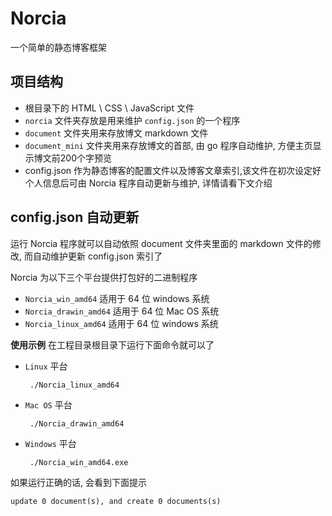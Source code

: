 # Norcia
一个简单的静态博客框架

## 项目结构
 - 根目录下的 HTML \ CSS \ JavaScript 文件
 - `norcia` 文件夹存放是用来维护 `config.json` 的一个程序
 - `document` 文件夹用来存放博文 markdown 文件
 - `document_mini` 文件夹用来存放博文的首部, 由 go 程序自动维护, 方便主页显示博文前200个字预览
 - config.json 作为静态博客的配置文件以及博客文章索引,该文件在初次设定好个人信息后可由 Norcia 程序自动更新与维护, 详情请看下文介绍
 
 
## config.json 自动更新
运行 Norcia 程序就可以自动依照 document 文件夹里面的 markdown 文件的修改, 而自动维护更新 config.json 索引了

Norcia 为以下三个平台提供打包好的二进制程序

 - `Norcia_win_amd64` 适用于 64 位 windows 系统
 - `Norcia_drawin_amd64` 适用于 64 位 Mac OS 系统
 - `Norcia_linux_amd64` 适用于 64 位 windows 系统
 
**使用示例**
在工程目录根目录下运行下面命令就可以了
 - `Linux` 平台

        ./Norcia_linux_amd64

 - `Mac OS` 平台

        ./Norcia_drawin_amd64
        
 - `Windows` 平台
 
        ./Norcia_win_amd64.exe
        

如果运行正确的话, 会看到下面提示

    update 0 document(s), and create 0 documents(s)
